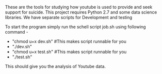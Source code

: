 These are the tools for studying how youtube is used to provide and seek support for suicide.
This project requires Python 2.7 and some data science libraries.
We have separate scripts for Development and testing


To start the program simply run the schell script job.sh using following command -
 - "chmod u+x dev.sh" #This makes script runnable for you
 - "./dev.sh"
 - "chmod u+x test.sh" #This makes script runnable for you
 - "./test.sh"

This should give you the analysis of Youtube data.